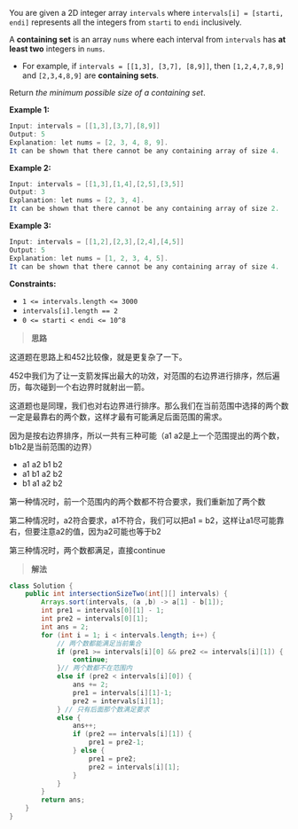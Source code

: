 You are given a 2D integer array `intervals` where `intervals[i] = [starti, endi]` represents all the integers from `starti` to `endi` inclusively.

A **containing set** is an array `nums` where each interval from `intervals` has **at least two** integers in `nums`.

- For example, if `intervals = [[1,3], [3,7], [8,9]]`, then `[1,2,4,7,8,9]` and `[2,3,4,8,9]` are **containing sets**.

Return *the minimum possible size of a containing set*.

 

**Example 1:**

```java
Input: intervals = [[1,3],[3,7],[8,9]]
Output: 5
Explanation: let nums = [2, 3, 4, 8, 9].
It can be shown that there cannot be any containing array of size 4.
```

**Example 2:**

```java
Input: intervals = [[1,3],[1,4],[2,5],[3,5]]
Output: 3
Explanation: let nums = [2, 3, 4].
It can be shown that there cannot be any containing array of size 2.
```

**Example 3:**

```java
Input: intervals = [[1,2],[2,3],[2,4],[4,5]]
Output: 5
Explanation: let nums = [1, 2, 3, 4, 5].
It can be shown that there cannot be any containing array of size 4.
```

 

**Constraints:**

- `1 <= intervals.length <= 3000`
- `intervals[i].length == 2`
- `0 <= starti < endi <= 10^8`



> **思路**

这道题在思路上和452比较像，就是更复杂了一下。

452中我们为了让一支箭发挥出最大的功效，对范围的右边界进行排序，然后遍历，每次碰到一个右边界时就射出一箭。

这道题也是同理，我们也对右边界进行排序。那么我们在当前范围中选择的两个数一定是最靠右的两个数，这样才最有可能满足后面范围的需求。

因为是按右边界排序，所以一共有三种可能（a1 a2是上一个范围提出的两个数，b1b2是当前范围的边界）

- a1  a2  b1  b2 
- a1  b1  a2  b2 
- b1  a1  a2  b2 

第一种情况时，前一个范围内的两个数都不符合要求，我们重新加了两个数

第二种情况时，a2符合要求，a1不符合，我们可以把a1 = b2，这样让a1尽可能靠右，但要注意a2的值，因为a2可能也等于b2

第三种情况时，两个数都满足，直接continue



> **解法**

```java
class Solution {
    public int intersectionSizeTwo(int[][] intervals) {
        Arrays.sort(intervals, (a ,b) -> a[1] - b[1]);
        int pre1 = intervals[0][1] - 1;
        int pre2 = intervals[0][1];
        int ans = 2;
        for (int i = 1; i < intervals.length; i++) {
            // 两个数都能满足当前集合
            if (pre1 >= intervals[i][0] && pre2 <= intervals[i][1]) {
                continue;
            }// 两个数都不在范围内
            else if (pre2 < intervals[i][0]) {
                ans += 2;
                pre1 = intervals[i][1]-1;
                pre2 = intervals[i][1];
            } // 只有后面那个数满足要求
            else {
                ans++;
                if (pre2 == intervals[i][1]) {
                    pre1 = pre2-1;
                } else {
                    pre1 = pre2;
                    pre2 = intervals[i][1];
                }
            }
        }
        return ans;
    }
}
```


